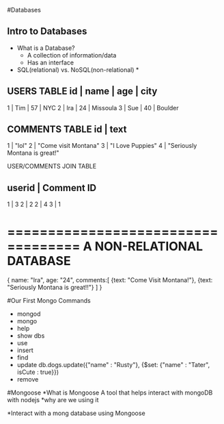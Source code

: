 #Databases

## Intro to Databases

* What is a Database?
    * A collection of information/data
    * Has an interface
* SQL(relational) vs. NoSQL(non-relational)
    *















USERS TABLE
id  |   name    |   age |   city
---------------------------------
1   |   Tim     |   57  |   NYC
2   |   Ira     |   24  |   Missoula
3   |   Sue     |   40  |   Boulder








COMMENTS TABLE
id  |       text
---------------------------------
1   |   "lol"
2   |   "Come visit Montana"
3   |   "I Love Puppies"
4   |   "Seriously Montana is great!"


USER/COMMENTS JOIN TABLE

userid      |   Comment ID
---------------------------
1           |       3
2           |       2
2           |       4
3           |       1




===================================
A NON-RELATIONAL DATABASE
===================================
{
    name: "Ira",
    age: "24",
    comments:[
    {text: "Come Visit Montana!"},
    {text: "Seriously Montana is great!!"}
    ]
}




#Our First Mongo Commands
* mongod
* mongo
* help
* show dbs
* use
* insert
* find
* update db.dogs.update({"name" : "Rusty"}, {$set: {"name" : "Tater", isCute : true}})
* remove


#Mongoose
*What is Mongoose
 A tool that helps interact with mongoDB with nodejs
*why are we using it

*Interact with a mong database using Mongoose 